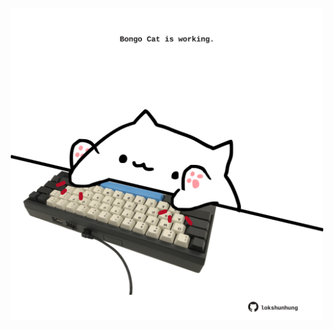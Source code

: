<!-- built at 15/05/2023, 04:00:42 UTC -->
<p align="center">
  <img width="500" height="500" src="./ReadmeImage.svg">
</p>
